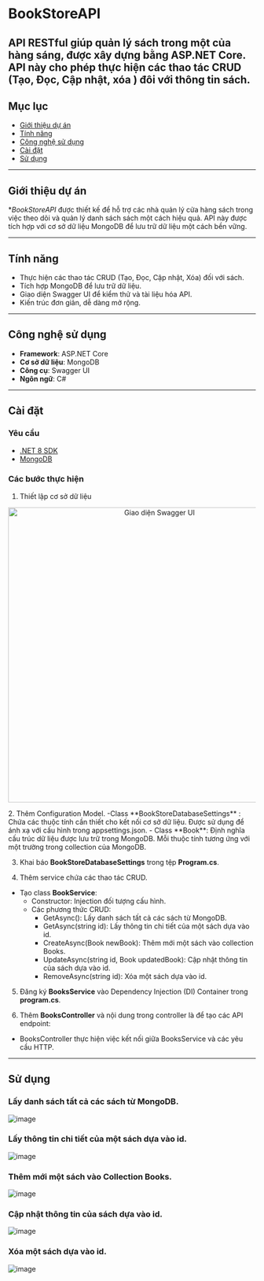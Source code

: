 # BookStoreAPI
API RESTful giúp quản lý sách trong một của hàng sáng, được xây dựng bằng ASP.NET Core. API này cho phép thực hiện các thao tác CRUD (Tạo, Đọc, Cập nhật, xóa ) đôi với thông tin sách.
---
## Mục lục
- [Giới thiệu dự án](#giới-thiệu-dự-án)
- [Tính năng](#tính-năng)
- [Công nghệ sử dụng](#công-nghệ-sử-dụng)
- [Cài đặt](#cài-đặt)
- [Sử dụng](#sử-dụng)
---
## Giới thiệu dự án
**BookStoreAPI* được thiết kế để hỗ trợ các nhà quản lý cửa hàng sách trong việc theo dõi và quản lý danh sách sách một cách hiệu quả. API này được tích hợp với cơ sở dữ liệu MongoDB để lưu trữ dữ liệu một cách bền vững.

---
## Tính năng
- Thực hiện các thao tác CRUD (Tạo, Đọc, Cập nhật, Xóa) đối với sách.
- Tích hợp MongoDB để lưu trữ dữ liệu.
- Giao diện Swagger UI để kiểm thử và tài liệu hóa API.
- Kiến trúc đơn giản, dễ dàng mở rộng.

---
## Công nghệ sử dụng
- **Framework**: ASP.NET Core
- **Cơ sở dữ liệu**: MongoDB
- **Công cụ**: Swagger UI
- **Ngôn ngữ**: C#
  
---
## Cài đặt
### Yêu cầu
- [.NET 8 SDK](https://dotnet.microsoft.com/download)
- [MongoDB](https://www.mongodb.com/try/download/community)

### Các bước thực hiện
1. Thiết lập cơ sở dữ liệu
<p align="center">
  <img src="![image](https://github.com/user-attachments/assets/79a3e60f-c323-4c44-aeda-3bff4c42ba1a)
" alt="Giao diện Swagger UI" width="600">
</p>
2. Thêm Configuration Model.
-Class **BookStoreDatabaseSettings** : Chứa các thuộc tính cần thiết cho kết nối cơ sở dữ liệu. Được sử dụng để ánh xạ với cấu hình trong appsettings.json.
- Class **Book**: Định nghĩa cấu trúc dữ liệu được lưu trữ trong MongoDB. Mỗi thuộc tính tương ứng với một trường trong collection của MongoDB.

3. Khai báo **BookStoreDatabaseSettings** trong tệp **Program.cs**.

4. Thêm service chứa các thao tác CRUD.
- Tạo class **BookService**:
  + Constructor: Injection đối tượng cấu hình.
  + Các phương thức CRUD:
    - GetAsync(): Lấy danh sách tất cả các sách từ MongoDB.
    - GetAsync(string id): Lấy thông tin chi tiết của một sách dựa vào id.
    - CreateAsync(Book newBook): Thêm mới một sách vào collection Books.
    - UpdateAsync(string id, Book updatedBook): Cập nhật thông tin của sách dựa vào id.
    - RemoveAsync(string id): Xóa một sách dựa vào id.
      
5.  Đăng ký **BooksService** vào Dependency Injection (DI) Container trong **program.cs**.

6.  Thêm **BooksController** và nội dung trong controller là để tạo các API endpoint:
- BooksController thực hiện việc kết nối giữa BooksService và các yêu cầu HTTP.
---
## Sử dụng
### Lấy danh sách tất cả các sách từ MongoDB.
![image](https://github.com/user-attachments/assets/7d3dfd16-edf0-4893-88f8-16d6784a4f5a)

### Lấy thông tin chi tiết của một sách dựa vào id.
![image](https://github.com/user-attachments/assets/b8705be7-07d6-4586-850e-3f2a6dfbb6e5)

### Thêm mới một sách vào Collection Books.
![image](https://github.com/user-attachments/assets/6b1c2b54-86e2-4f99-86c0-b219c7197496)

### Cập nhật thông tin của sách dựa vào id.
![image](https://github.com/user-attachments/assets/8ce33da0-9196-434c-a7ce-74f574ff5d21)

### Xóa một sách dựa vào id.
![image](https://github.com/user-attachments/assets/0964052b-aaad-42a2-a068-3924d925064f)






